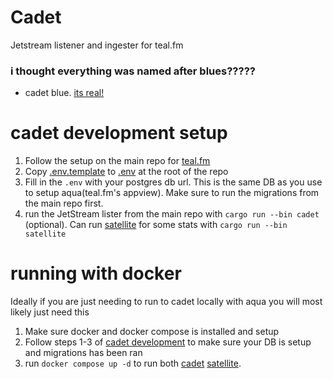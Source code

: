 # Cadet

Jetstream listener and ingester for teal.fm

### i thought everything was named  after blues?????
- cadet blue. [its real!](https://en.wikipedia.org/wiki/Cadet_grey#Cadet_blue)


# cadet development setup
1. Follow the setup on the main repo for [teal.fm](https://github.com/teal-fm/teal)
2. Copy [.env.template](.env.template) to [.env](.env) at the root of the repo
3. Fill in the `.env` with your postgres db url. This is the same DB as you use to setup aqua(teal.fm's appview). Make sure to run the migrations from the main repo first.
4. run the JetStream lister from the main repo with `cargo run --bin cadet`
(optional). Can run [satellite](./satellite/readme.md) for some stats with `cargo run --bin satellite`

# running with docker
Ideally if you are just needing to run to cadet locally with aqua you will most likely just need this

1. Make sure docker and docker compose is installed and setup
2. Follow steps 1-3 of [cadet development](#cadet-development-setup) to make sure your DB is setup and migrations has been ran
3. run `docker compose up -d` to run both [cadet](./cadet/) [satellite](./satellite/).